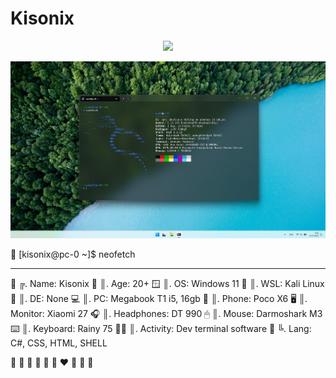 # Kisonix

<p align="center"><img src="github/img/neofetch.png"></p>
<a align="center" target="_blank" rel="noopener noreferrer" href="https://github.com/Kisonix-Dev/Kisonix-Dev/blob/main/img/neofetch.png"><img src="https://github.com/Kisonix-Dev/Kisonix-Dev/blob/main/img/neofetch.png" alt="TailwindCSS" style="max-width: 100%;"></a>

🐧 [kisonix@pc-0 ~]$ neofetch 

---------------------------

👤 ╔. Name: Kisonix
🧩 ║. Age: 20+
🪟 ║. OS: Windows 11 
🚀 ║. WSL: Kali Linux 
🦄 ║. DE: None 
💻 ║. PC: Megabook T1 i5, 16gb
📱 ║. Phone: Poco X6 
🖥  ║. Monitor: Xiaomi 27 
🎧 ║. Headphones: DT 990 
🖱  ║. Mouse: Darmoshark M3 
⌨️ ║. Keyboard: Rainy 75 
🧑‍💻 ║. Activity: Dev terminal software
🍩 ╚. Lang: C#, CSS, HTML, SHELL 

🩵   💙   💚   💜   💛   🧡   ❤️   🩷   🤍   🖤
